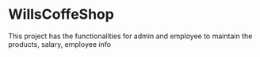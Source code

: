 # WillsCoffeShop
This project has the functionalities for admin and employee to maintain the products, salary, employee info
